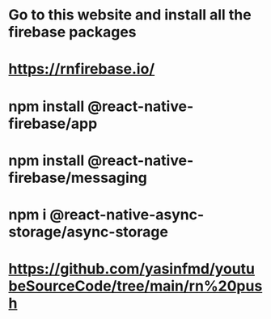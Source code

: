 # Go to this website and install all the firebase packages

# https://rnfirebase.io/

# npm install @react-native-firebase/app

# npm install @react-native-firebase/messaging

# npm i @react-native-async-storage/async-storage

# https://github.com/yasinfmd/youtubeSourceCode/tree/main/rn%20push

